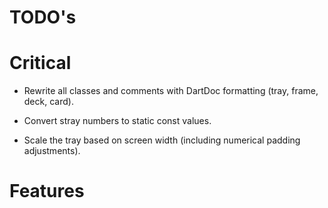# TODO's

# Critical
- Rewrite all classes and comments with DartDoc formatting (tray, frame, deck, card).
- Convert stray numbers to static const values.

- Scale the tray based on screen width (including numerical padding adjustments).

# Features
